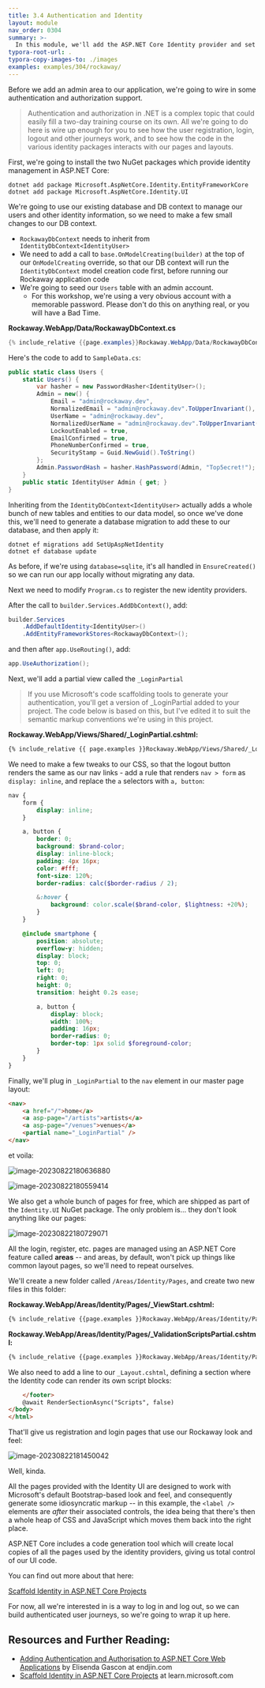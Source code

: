 ```yaml
---
title: 3.4 Authentication and Identity
layout: module
nav_order: 0304
summary: >-
  In this module, we'll add the ASP.NET Core Identity provider and set up a simple authentication mechanism for our app.
typora-root-url: .
typora-copy-images-to: ./images
examples: examples/304/rockaway/
---
```


Before we add an admin area to our application, we're going to wire in some authentication and authorization support.

> Authentication and authorization in .NET is a complex topic that could easily fill a two-day training course on its own. All we're going to do here is wire up enough for you to see how the user registration, login, logout and other journeys work, and to see how the code in the various identity packages interacts with our pages and layouts.

First, we're going to install the two NuGet packages which provide identity management in ASP.NET Core:

```
dotnet add package Microsoft.AspNetCore.Identity.EntityFrameworkCore
dotnet add package Microsoft.AspNetCore.Identity.UI
```

We're going to use our existing database and DB context to manage our users and other identity information, so we need to make a few small changes to our DB context.

* `RockawayDbContext` needs to inherit from ` IdentityDbContext<IdentityUser>`
* We need to add a call to `base.OnModelCreating(builder)` at the top of our `OnModelCreating` override, so that our DB context will run the `IdentityDbContext` model creation code first, before running our Rockaway application code
* We're going to seed our `Users` table with an admin account.
  * For this workshop, we're using a very obvious account with a memorable password. Please don't do this on anything real, or you will have a Bad Time.

**Rockaway.WebApp/Data/RockawayDbContext.cs**

```csharp
{% include_relative {{page.examples}}Rockaway.WebApp/Data/RockawayDbContext.cs %}
```

Here's the code to add to `SampleData.cs`:

```csharp
public static class Users {
    static Users() {
        var hasher = new PasswordHasher<IdentityUser>();
        Admin = new() {
            Email = "admin@rockaway.dev",
            NormalizedEmail = "admin@rockaway.dev".ToUpperInvariant(),
            UserName = "admin@rockaway.dev",
            NormalizedUserName = "admin@rockaway.dev".ToUpperInvariant(),
            LockoutEnabled = true,
            EmailConfirmed = true,
            PhoneNumberConfirmed = true,
            SecurityStamp = Guid.NewGuid().ToString()
        };
        Admin.PasswordHash = hasher.HashPassword(Admin, "Top5ecret!");
    }
    public static IdentityUser Admin { get; }
} 
```

Inheriting from the `IdentityDbContext<IdentityUser>` actually adds a whole bunch of new tables and entities to our data model, so once we've done this, we'll need to generate a database migration to add these to our database, and then apply it:

```dotnetcli
dotnet ef migrations add SetUpAspNetIdentity
dotnet ef database update
```

As before, if we're using `database=sqlite`, it's all handled in `EnsureCreated()` so we can run our app locally without migrating any data.

Next we need to modify `Program.cs` to register the new identity providers.

After the call to `builder.Services.AddDbContext()`, add:

```csharp
builder.Services
	.AddDefaultIdentity<IdentityUser>()
	.AddEntityFrameworkStores<RockawayDbContext>();
```

and then after `app.UseRouting()`, add:

```csharp
app.UseAuthorization();
```

Next, we'll add a partial view called the `_LoginPartial`

> If you use Microsoft's code scaffolding tools to generate your authentication, you'll get a version of _LoginPartial added to your project. The code below is based on this, but I've edited it to suit the semantic markup conventions we're using in this project.

**Rockaway.WebApp/Views/Shared/_LoginPartial.cshtml:**

```html
{% include_relative {{ page.examples }}Rockaway.WebApp/Views/Shared/_LoginPartial.cshtml %}
```

We need to make a few tweaks to our CSS, so that the logout button renders the same as our nav links - add a rule that renders `nav > form` as `display: inline`, and replace the `a` selectors with `a, button`:

```scss
nav {
    form {
        display: inline;
    }

    a, button {
        border: 0;
        background: $brand-color;
        display: inline-block;
        padding: 4px 16px;
        color: #fff;
        font-size: 120%;
        border-radius: calc($border-radius / 2);

        &:hover {
            background: color.scale($brand-color, $lightness: +20%);
        }
    }

    @include smartphone {
        position: absolute;
        overflow-y: hidden;
        display: block;
        top: 0;
        left: 0;
        right: 0;
        height: 0;
        transition: height 0.2s ease;

        a, button {
            display: block;
            width: 100%;
            padding: 16px;
            border-radius: 0;
            border-top: 1px solid $foreground-color;
        }
    }
}
```



Finally, we'll plug in `_LoginPartial` to the `nav` element in our master page layout:

```html
<nav>
    <a href="/">home</a>
    <a asp-page="/artists">artists</a>
    <a asp-page="/venues">venues</a>
    <partial name="_LoginPartial" />
</nav>
```

et voila:

![image-20230822180636880](D:\Projects\github\ursatile\mwnet\images\image-20230822180636880.png)

![image-20230822180559414](D:\Projects\github\ursatile\mwnet\images\image-20230822180559414.png)

We also get a whole bunch of pages for free, which are shipped as part of the `Identity.UI` NuGet package. The only problem is... they don't look anything like our pages:

![image-20230822180729071](images/image-20230822180729071.png)

All the login, register, etc. pages are managed using an ASP.NET Core feature called **areas** -- and areas, by default, won't pick up things like common layout pages, so we'll need to repeat ourselves.

We'll create a new folder called `/Areas/Identity/Pages`, and create two new files in this folder:

**Rockaway.WebApp/Areas/Identity/Pages/_ViewStart.cshtml:**

```html
{% include_relative {{page.examples }}Rockaway.WebApp/Areas/Identity/Pages/_ViewStart.cshtml %}
```

**Rockaway.WebApp/Areas/Identity/Pages/_ValidationScriptsPartial.cshtml:**

```html
{% include_relative {{page.examples }}Rockaway.WebApp/Areas/Identity/Pages/_ValidationScriptsPartial.cshtml %}
```

We also need to add a line to our `_Layout.cshtml`, defining a section where the Identity code can render its own script blocks:

```html
	</footer>
	@await RenderSectionAsync("Scripts", false)
</body>
</html>
```

That'll give us registration and login pages that use our Rockaway look and feel:

![image-20230822181450042](/images/image-20230822181450042.png)

Well, kinda.

All the pages provided with the Identity UI are designed to work with Microsoft's default Bootstrap-based look and feel, and consequently generate some idiosyncratic markup -- in this example, the `<label />` elements are *after* their associated controls, the idea being that there's then a whole heap of CSS and JavaScript which moves them back into the right place.

ASP.NET Core includes a code generation tool which will create local copies of all the pages used by the identity providers, giving us total control of our UI code.

You can find out more about that here:

[Scaffold Identity in ASP.NET Core Projects](https://learn.microsoft.com/en-us/aspnet/core/security/authentication/scaffold-identity?view=aspnetcore-7.0&tabs=visual-studio)

For now, all we're interested in is a way to log in and log out, so we can build authenticated user journeys, so we're going to wrap it up here.

## Resources and Further Reading:

* [Adding Authentication and Authorisation to ASP.NET Core Web Applications](https://endjin.com/blog/2022/03/adding-authentication-and-authorisation-to-aspnet-core-web-applications) by Elisenda Gascon at endjin.com
* [Scaffold Identity in ASP.NET Core Projects](https://learn.microsoft.com/en-us/aspnet/core/security/authentication/scaffold-identity?view=aspnetcore-7.0&tabs=visual-studio) at learn.microsoft.com



